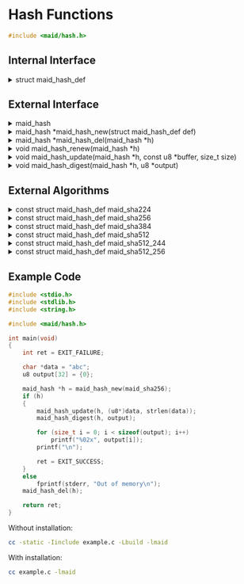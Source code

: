 <!---
 *  This file is part of libmaid
 *
 *  Libmaid is free software; you can redistribute it and/or
 *  modify it under the terms of the GNU Lesser General Public
 *  License as published by the Free Software Foundation; either
 *  version 2.1 of the License, or (at your option) any later version.
 *
 *  Libmaid is distributed in the hope that it will be useful,
 *  but WITHOUT ANY WARRANTY; without even the implied warranty of
 *  MERCHANTABILITY or FITNESS FOR A PARTICULAR PURPOSE.
 *  See the GNU Lesser General Public License for more details.
 *
 *  You should have received a copy of the GNU Lesser General Public
 *  License along with libmaid; if not, see <https://www.gnu.org/licenses/>.
--->

# Hash Functions

```c
#include <maid/hash.h>
```

## Internal Interface

<details>
<summary>struct maid_hash_def</summary>
Type that defines a hash function

</details>

## External Interface

<details>
<summary>maid_hash</summary>
Opaque type that contains the state of a hash function

</details>

<details>
<summary>maid_hash *maid_hash_new(struct maid_hash_def def)</summary>
Creates a hash function instance

### Parameters
| name    | description          |
|---------|----------------------|
| def     | Algorithm definition |

### Return value
| case    | description        |
|---------|--------------------|
| Success | maid_hash instance |
| Failure | NULL               |

</details>

<details>
<summary>maid_hash *maid_hash_del(maid_hash *h)</summary>
Deletes a hash function instance

### Parameters
| name | description        |
|------|--------------------|
| h    | maid_hash instance |

### Return value
| case   | description |
|--------|-------------|
| Always | NULL        |

</details>

<details>
<summary>void maid_hash_renew(maid_hash *h)</summary>
Recreates a hash function instance

### Parameters
| name    | description          |
|---------|----------------------|
| h       | maid_hash instance   |

</details>

<details>
<summary>void maid_hash_update(maid_hash *h,
                               const u8 *buffer, size_t size)</summary>
Updates the hash function state

### Parameters
| name   | description            |
|--------|------------------------|
| h      | maid_hash instance     |
| buffer | Data to be read        |
| size   | Size of the operation  |

</details>

<details>
<summary>void maid_hash_digest(maid_hash *h, u8 *output)</summary>
Outputs the hash (One time, ending the hash function instance)

### Parameters
| name   | description            |
|--------|------------------------|
| h      | maid_hash instance     |
| output | Block to be written on |

</details>

## External Algorithms

<details>
<summary>const struct maid_hash_def maid_sha224</summary>
SHA-2 224-bits hash (NIST)
</details>

<details>
<summary>const struct maid_hash_def maid_sha256</summary>
SHA-2 256-bits hash (NIST)
</details>

<details>
<summary>const struct maid_hash_def maid_sha384</summary>
SHA-2 384-bits hash (NIST)
</details>

<details>
<summary>const struct maid_hash_def maid_sha512</summary>
SHA-2 512-bits hash (NIST)
</details>

<details>
<summary>const struct maid_hash_def maid_sha512_244</summary>
SHA-2 512-bits hash, truncated to 224-bits (NIST)
</details>

<details>
<summary>const struct maid_hash_def maid_sha512_256</summary>
SHA-2 512-bits hash, truncated to 256-bits (NIST)
</details>

## Example Code

```c
#include <stdio.h>
#include <stdlib.h>
#include <string.h>

#include <maid/hash.h>

int main(void)
{
    int ret = EXIT_FAILURE;

    char *data = "abc";
    u8 output[32] = {0};

    maid_hash *h = maid_hash_new(maid_sha256);
    if (h)
    {
        maid_hash_update(h, (u8*)data, strlen(data));
        maid_hash_digest(h, output);

        for (size_t i = 0; i < sizeof(output); i++)
            printf("%02x", output[i]);
        printf("\n");

        ret = EXIT_SUCCESS;
    }
    else
        fprintf(stderr, "Out of memory\n");
    maid_hash_del(h);

    return ret;
}
```

Without installation:
```sh
cc -static -Iinclude example.c -Lbuild -lmaid
```

With installation:
```sh
cc example.c -lmaid
```
